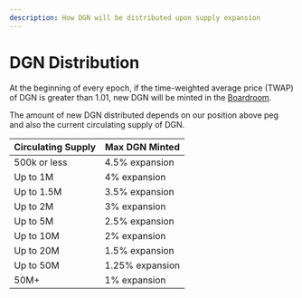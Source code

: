```yaml
---
description: How DGN will be distributed upon supply expansion
---
```


# DGN Distribution

At the beginning of every epoch, if the time-weighted average price (TWAP) of DGN is greater than 1.01, new DGN will be minted in the [Boardroom](boardroom.md).

The amount of new DGN distributed depends on our position above peg and also the current circulating supply of DGN.

| Circulating Supply | Max DGN Minted |
| ------------------ | --------------- |
| 500k or less       | 4.5% expansion  |
| Up to 1M           | 4% expansion    |
| Up to 1.5M         | 3.5% expansion  |
| Up to 2M           | 3% expansion    |
| Up to 5M           | 2.5% expansion  |
| Up to 10M          | 2% expansion    |
| Up to 20M          | 1.5% expansion  |
| Up to 50M          | 1.25% expansion |
| 50M+               | 1% expansion    |

<!-- ## DGN Rewards Distribution Flowchart

![A flowchart of how DGN rewards are distributed throughout the protocol](<../.gitbook/assets/DGN Protocol Minting Flow.drawio (2).png>) -->
